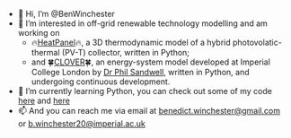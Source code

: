 - 👋 Hi, I’m @BenWinchester
- 👀 I’m interested in off-grid renewable technology modelling and am working on
  - 🔥[HeatPanel](https://github.com/BenWinchester/PVTModel)🔥, a 3D thermodynamic model of a hybrid photovolatic-thermal (PV-T) collector, written in Python;
  - and 🍀[CLOVER](https://github.com/CLOVER-energy/CLOVER)🍀, an energy-system model developed at Imperial College London by [Dr Phil Sandwell](https://github.com/phil-sandwell), written in Python, and undergoing continuous development.
- 🌱 I’m currently learning Python, you can check out some of my code [here](https://github.com/BenWinchester/PVTModel) and [here](https://github.com/CLOVER-energy/CLOVER)
- 📫 And you can reach me via email at [benedict.winchester@gmail.com](mailto:benedict.winchester@gmail.com) or [b.winchester20@imperial.ac.uk](mailto:b.winchester20@imperial.ac.uk)
